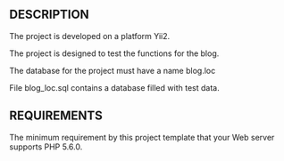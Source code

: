 DESCRIPTION
-----------

The project is developed on a platform Yii2.

The project is designed to test the functions for the blog.

The database for the project must have a name blog.loc

File blog_loc.sql contains a database filled with test data. 


REQUIREMENTS
------------

The minimum requirement by this project template that your Web server supports PHP 5.6.0.